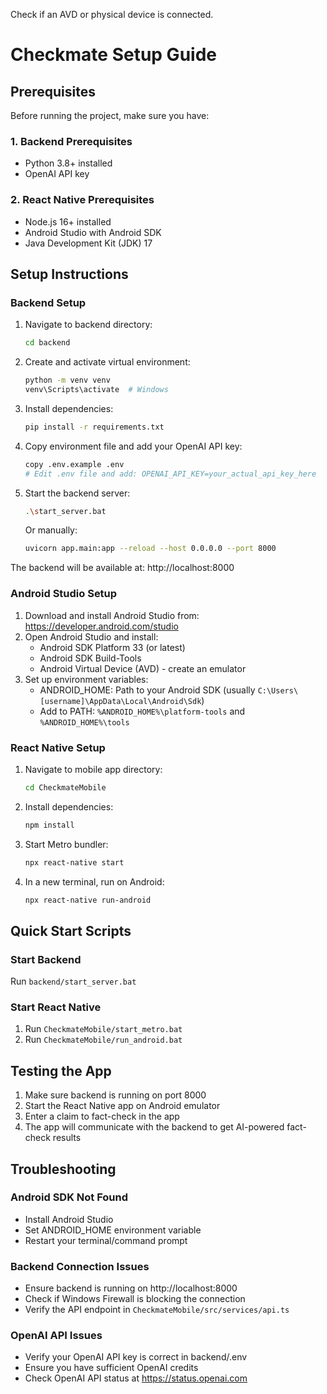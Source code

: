 Check if an AVD or physical device is connected.

# Checkmate Setup Guide

## Prerequisites

Before running the project, make sure you have:

### 1. Backend Prerequisites
- Python 3.8+ installed
- OpenAI API key

### 2. React Native Prerequisites
- Node.js 16+ installed
- Android Studio with Android SDK
- Java Development Kit (JDK) 17

## Setup Instructions

### Backend Setup

1. Navigate to backend directory:
   ```bash
   cd backend
   ```

2. Create and activate virtual environment:
   ```bash
   python -m venv venv
   venv\Scripts\activate  # Windows
   ```

3. Install dependencies:
   ```bash
   pip install -r requirements.txt
   ```

4. Copy environment file and add your OpenAI API key:
   ```bash
   copy .env.example .env
   # Edit .env file and add: OPENAI_API_KEY=your_actual_api_key_here
   ```

5. Start the backend server:
   ```bash
   .\start_server.bat
   ```
   Or manually:
   ```bash
   uvicorn app.main:app --reload --host 0.0.0.0 --port 8000
   ```

The backend will be available at: http://localhost:8000

### Android Studio Setup

1. Download and install Android Studio from: https://developer.android.com/studio
2. Open Android Studio and install:
   - Android SDK Platform 33 (or latest)
   - Android SDK Build-Tools
   - Android Virtual Device (AVD) - create an emulator
3. Set up environment variables:
   - ANDROID_HOME: Path to your Android SDK (usually `C:\Users\[username]\AppData\Local\Android\Sdk`)
   - Add to PATH: `%ANDROID_HOME%\platform-tools` and `%ANDROID_HOME%\tools`

### React Native Setup

1. Navigate to mobile app directory:
   ```bash
   cd CheckmateMobile
   ```

2. Install dependencies:
   ```bash
   npm install
   ```

3. Start Metro bundler:
   ```bash
   npx react-native start
   ```

4. In a new terminal, run on Android:
   ```bash
   npx react-native run-android
   ```

## Quick Start Scripts

### Start Backend
Run `backend/start_server.bat`

### Start React Native
1. Run `CheckmateMobile/start_metro.bat`
2. Run `CheckmateMobile/run_android.bat`

## Testing the App

1. Make sure backend is running on port 8000
2. Start the React Native app on Android emulator
3. Enter a claim to fact-check in the app
4. The app will communicate with the backend to get AI-powered fact-check results

## Troubleshooting

### Android SDK Not Found
- Install Android Studio
- Set ANDROID_HOME environment variable
- Restart your terminal/command prompt

### Backend Connection Issues
- Ensure backend is running on http://localhost:8000
- Check if Windows Firewall is blocking the connection
- Verify the API endpoint in `CheckmateMobile/src/services/api.ts`

### OpenAI API Issues
- Verify your OpenAI API key is correct in backend/.env
- Ensure you have sufficient OpenAI credits
- Check OpenAI API status at https://status.openai.com

